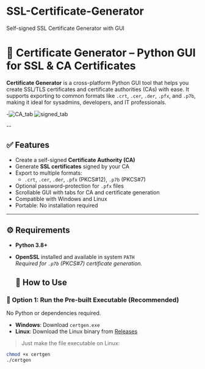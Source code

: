 # SSL-Certificate-Generator
Self-signed SSL Certificate Generator with GUI
# 🔐 Certificate Generator – Python GUI for SSL & CA Certificates

**Certificate Generator** is a cross-platform Python GUI tool that helps you create SSL/TLS certificates and certificate authorities (CAs) with ease. It supports exporting to common formats like `.crt`, `.cer`, `.der`, `.pfx`, and `.p7b`, making it ideal for sysadmins, developers, and IT professionals.

-![CA_tab](https://github.com/user-attachments/assets/5f13ddd3-98b3-45af-a078-1405bd39f2d5)
![signed_tab](https://github.com/user-attachments/assets/c7fbc020-078b-4335-a9ae-49ea8d90882c)

--

## ✅ Features

- Create a self-signed **Certificate Authority (CA)**
- Generate **SSL certificates** signed by your CA
- Export to multiple formats:
  - `.crt`, `.cer`, `.der`, `.pfx` (PKCS#12), `.p7b` (PKCS#7)
- Optional password-protection for `.pfx` files
- Scrollable GUI with tabs for CA and certificate generation
- Compatible with Windows and Linux
- Portable: No installation required

---

## ⚙️ Requirements

- **Python 3.8+**
- **OpenSSL** installed and available in system `PATH`  
  _Required for `.p7b` (PKCS#7) certificate generation._

  ## 🚀 How to Use

### 🧩 Option 1: Run the Pre-built Executable (Recommended)

No Python or dependencies required.

- **Windows**: Download `certgen.exe`
- **Linux**: Download the Linux binary from [Releases](https://github.com/yourusername/certgen/releases)

> Just make the file executable on Linux:
```bash
chmod +x certgen
./certgen
